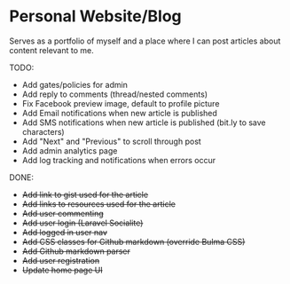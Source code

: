 # Personal Website/Blog

Serves as a portfolio of myself and a place where I can post articles about content relevant to me.

TODO:

* Add gates/policies for admin
* Add reply to comments (thread/nested comments)
* Fix Facebook preview image, default to profile picture
* Add Email notifications when new article is published
* Add SMS notifications when new article is published (bit.ly to save characters)
* Add "Next" and "Previous" to scroll through post
* Add admin analytics page
* Add log tracking and notifications when errors occur

DONE:

* ~~Add link to gist used for the article~~
* ~~Add links to resources used for the article~~
* ~~Add user commenting~~
* ~~Add user login (Laravel Socialite)~~
* ~~Add logged in user nav~~
* ~~Add CSS classes for Github markdown (override Bulma CSS)~~
* ~~Add Github markdown parser~~
* ~~Add user registration~~
* ~~Update home page UI~~

